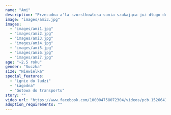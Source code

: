 ```yaml
---
name: "Ami"
description: "Przecudna a'la szorstkowłosa sunia szukająca już długo domu. Bardzo kochana, przemiła, spokojna."
image: "images/ami3.jpg"
images:
  - "images/ami1.jpg"
  - "images/ami2.jpg"
  - "images/ami3.jpg"
  - "images/ami4.jpg"
  - "images/ami5.jpg"
  - "images/ami6.jpg"
  - "images/ami7.jpg"
age: "~2.5 roku"
gender: "Suczka"
size: "Niewielka"
special_features:
  - "Lgnie do ludzi"
  - "Łagodna"
  - "Gotowa do transportu"
story: ""
video_url: "https://www.facebook.com/100004758072304/videos/pcb.1526641785455563/854127293616208"
adoption_requirements: ""
---
```


